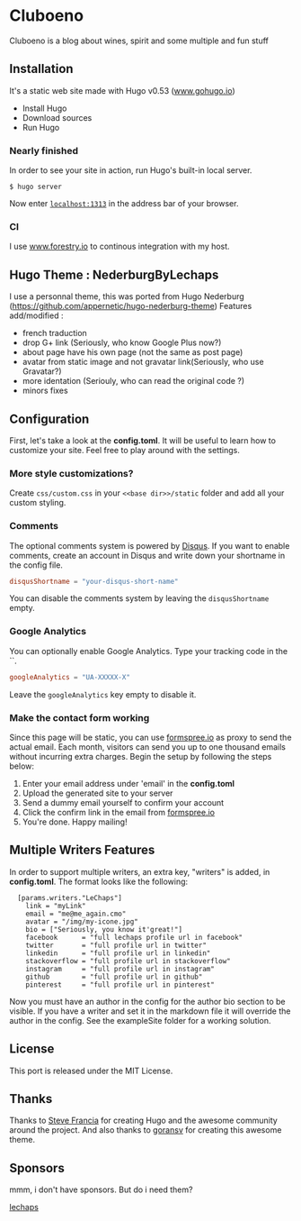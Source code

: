# Cluboeno
Cluboeno is a blog about wines, spirit and some multiple and fun stuff

## Installation
It's a static web site made with Hugo v0.53 (www.gohugo.io)
- Install Hugo
- Download sources
- Run Hugo

### Nearly finished
In order to see your site in action, run Hugo's built-in local server.
```
$ hugo server
```
Now enter [`localhost:1313`](http://localhost:1313) in the address bar of your browser.

### CI
I use www.forestry.io to continous integration with my host.


## Hugo Theme : NederburgByLechaps
I use a personnal theme, this was ported from Hugo Nederburg (https://github.com/appernetic/hugo-nederburg-theme)
Features add/modified : 
 - french traduction
 - drop G+ link (Seriously, who know Google Plus now?)
 - about page have his own page (not the same as post page)
 - avatar from static image and not gravatar link(Seriously, who use Gravatar?)
 - more identation (Seriouly, who can read the original code ?)
 - minors fixes

## Configuration
First, let's take a look at the **config.toml**. It will be useful to learn how to customize your site. Feel free to play around with the settings.

### More style customizations?
Create `css/custom.css` in your `<<base dir>>/static` folder and add all your custom styling.

### Comments
The optional comments system is powered by [Disqus](https://disqus.com). If you want to enable comments, create an account in Disqus and write down your shortname in the config file.
```toml
disqusShortname = "your-disqus-short-name"
```
You can disable the comments system by leaving the `disqusShortname` empty.

### Google Analytics
You can optionally enable Google Analytics. Type your tracking code in the ``.
```toml
googleAnalytics = "UA-XXXXX-X"
```
Leave the `googleAnalytics` key empty to disable it.

### Make the contact form working
Since this page will be static, you can use [formspree.io](//formspree.io/) as proxy to send the actual email. Each month, visitors can send you up to one thousand emails without incurring extra charges. Begin the setup by following the steps below:

1. Enter your email address under 'email' in the **config.toml**
2. Upload the generated site to your server
3. Send a dummy email yourself to confirm your account
4. Click the confirm link in the email from [formspree.io](//formspree.io/)
5. You're done. Happy mailing!

## Multiple Writers Features
In order to support multiple writers, an extra key, "writers" is added, in **config.toml**. The format looks like the following:
```
  [params.writers."LeChaps"]
    link = "myLink"
    email = "me@me_again.cmo"
    avatar = "/img/my-icone.jpg"
    bio = ["Seriously, you know it'great!"]
    facebook      = "full lechaps profile url in facebook"
    twitter       = "full profile url in twitter"
    linkedin      = "full profile url in linkedin"
    stackoverflow = "full profile url in stackoverflow"
    instagram     = "full profile url in instagram"
    github        = "full profile url in github"
    pinterest     = "full profile url in pinterest"
```
Now you must have an author in the config for the author bio section to be visible. If you have a writer and set it in the markdown file it will override the author in the config. See the exampleSite folder for a working solution.

## License
This port is released under the MIT License.

## Thanks
Thanks to [Steve Francia](https://github.com/spf13) for creating Hugo and the awesome community around the project. And also thanks to [goransv](https://github.com/appernetic) for creating this awesome theme.

## Sponsors
mmm, i don't have sponsors. But do i need them?

[lechaps](https://github.com/lechaps) 




